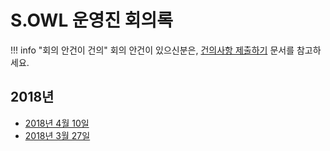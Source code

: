 # S.OWL 운영진 회의록

!!! info "회의 안건이 건의"
    회의 안건이 있으신분은, [건의사항 제출하기](../handbook/propose-opinion.md) 문서를 참고하세요.

## 2018년

- [2018년 4월 10일](2018-04-10.md)
- [2018년 3월 27일](2018-03-27.md)
